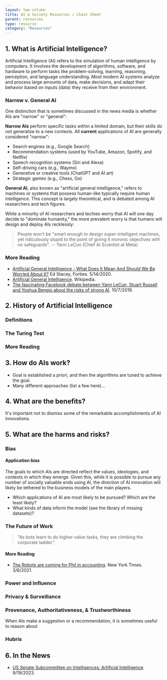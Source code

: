 ```yaml
---
layout: two-column
title: AI & Society Resources / Cheat Sheet
parent: resources
type: resource
category: "Resources"
---
```


## 1. What is Artificial Intelligence?

Artificial Intelligence (AI) refers to the simulation of human intelligence by computers. It involves the development of algorithms, software, and hardware to perform tasks like problem-solving, learning, reasoning, perception, and language understanding. Most modern AI systems analyze and process large amounts of data, make decisions, and adapt their behavior based on inputs (data) they receive from their environment.

### Narrow v. General AI
One distinction that is sometimes discussed in the news media is whether AIs are "narrow" or "general":

**Narrow AIs** perform specific tasks within a limited domain, but their skills do not generalize to a new contexts. All **current** applications of AI are generally considered "narrow":

* Search engines (e.g., Google Search)
* Recommendation systems (used by YouTube, Amazon, Spotify, and Netflix)
* Speech recognition systems (Siri and Alexa)
* Self-driving cars (e.g., Waymo)
* Generative or creative tools (ChatGPT and AI art)
* Strategic games (e.g., Chess, Go)

**General AI**, also known as "artificial general intelligence," refers to machines or systems that possess human-like typically require human intelligence. This concept is largely theoretical, and is debated among AI researchers and tech figures.

While a minority of AI researchers and techies worry that AI will one day decide to "dominate humanity," the more prevalent worry is that humans will design and deploy AIs recklessly:

> People won't be "smart enough to design super-intelligent machines, yet ridiculously stupid to the point of giving it moronic objectives with no safeguards". -- Yann LeCun (Chief AI Scientist at Meta)


### More Reading
* <a href="https://www.forbes.com/sites/edstacey/2020/05/14/artificial-general-intelligencewhat-does-it-mean-and-should-we-be-worried-about-it/?sh=51bddfb756c7">Artificial General Intelligence - What Does It Mean And Should We Be Worried About It?</a> Ed Stacey, Forbes. 5/14/2020.
* <a href="https://en.wikipedia.org/wiki/Artificial_general_intelligence">Artificial General Intelligence</a>. Wikipedia.
* <a href="https://www.parlonsfutur.com/blog/the-fascinating-facebook-debate-between-yann-lecun-stuart-russel-and-yoshua" target="_blank">The fascinating Facebook debate between Yann LeCun, Stuart Russell and Yoshua Bengio about the risks of strong AI</a>. 10/7/2019.

## 2. History of Artificial Intelligence

### Definitions

### The Turing Test

### More Reading

## 3. How do AIs work?
* Goal is established a priori, and then the algorithms are tuned to achieve the goal.
* Many different approaches (list a few here)...

## 4. What are the benefits?
It's important not to dismiss some of the remarkable accomplishments of AI innovations.

## 5. What are the harms and risks?

### Bias

#### Application bias
The goals to which AIs are directed reflect the values, ideologies, and contexts in which they emerge. Given this, while it is possible to pursue any number of socially valuable ends using AI, the direction of AI innovation will likely be tethered to the business models of the main players.
* Which applications of AI are most likely to be pursued? Which are the least likely?
* What kinds of data inform the model (see the library of missing datasets)?

### The Future of Work
> "As bots learn to do higher-value tasks, they are climbing the corporate ladder."

#### More Reading
* <a href="https://www.nytimes.com/2021/03/06/business/the-robots-are-coming-for-phil-in-accounting.html" target="_blank">The Robots are coming for Phil in accounting</a>. New York Times. 3/6/2021.

### Power and Influence

### Privacy & Surveillance

### Provenance, Authoritativeness, & Trustworthiness
When AIs make a suggestion or a recommendation, it is sometimes useful to reason about 

### Hubris

## 6. In the News
* <a href="https://www.intelligence.senate.gov/hearings/open-hearing-advancing-intelligence-era-artificial-intelligence-addressing-national">US Senate Subcommittee on Intelligences: Artificial Intelligence</a>. 9/19/2023.